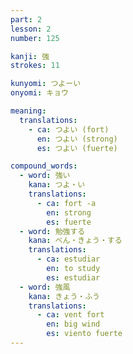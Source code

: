 ```yaml
---
part: 2
lesson: 2
number: 125

kanji: 強
strokes: 11

kunyomi: つよーい
onyomi: キョウ

meaning:
  translations:
    - ca: つよい (fort)
      en: つよい (strong)
      es: つよい (fuerte)

compound_words:
  - word: 強い
    kana: つよ・い
    translations:
      - ca: fort -a
        en: strong
        es: fuerte
  - word: 勉強する
    kana: べん・きょう・する
    translations:
      - ca: estudiar
        en: to study
        es: estudiar
  - word: 強風
    kana: きょう・ふう
    translations:
      - ca: vent fort
        en: big wind
        es: viento fuerte
---
```

